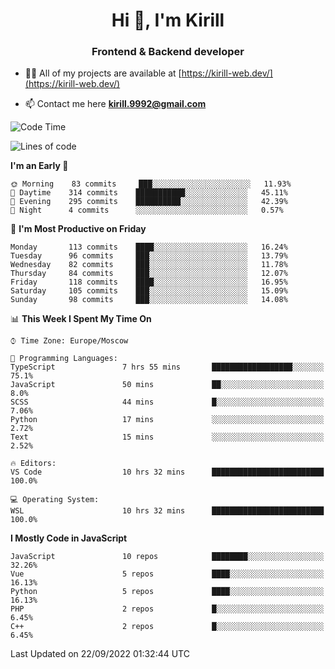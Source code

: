 <h1 align="center">Hi 👋, I'm Kirill</h1>
<h3 align="center">Frontend & Backend developer</h3>

- 👨‍💻 All of my projects are available at [https://kirill-web.dev/](https://kirill-web.dev/)

- 📫 Contact me here **kirill.9992@gmail.com**











<!--START_SECTION:waka-->
![Code Time](http://img.shields.io/badge/Code%20Time-1%2C120%20hrs%2023%20mins-blue)

![Lines of code](https://img.shields.io/badge/From%20Hello%20World%20I%27ve%20Written-526%20Thousand%20lines%20of%20code-blue)

**I'm an Early 🐤** 

```text
🌞 Morning    83 commits     ███░░░░░░░░░░░░░░░░░░░░░░   11.93% 
🌆 Daytime    314 commits    ███████████░░░░░░░░░░░░░░   45.11% 
🌃 Evening    295 commits    ██████████░░░░░░░░░░░░░░░   42.39% 
🌙 Night      4 commits      ░░░░░░░░░░░░░░░░░░░░░░░░░   0.57%

```
📅 **I'm Most Productive on Friday** 

```text
Monday       113 commits    ████░░░░░░░░░░░░░░░░░░░░░   16.24% 
Tuesday      96 commits     ███░░░░░░░░░░░░░░░░░░░░░░   13.79% 
Wednesday    82 commits     ███░░░░░░░░░░░░░░░░░░░░░░   11.78% 
Thursday     84 commits     ███░░░░░░░░░░░░░░░░░░░░░░   12.07% 
Friday       118 commits    ████░░░░░░░░░░░░░░░░░░░░░   16.95% 
Saturday     105 commits    ███░░░░░░░░░░░░░░░░░░░░░░   15.09% 
Sunday       98 commits     ███░░░░░░░░░░░░░░░░░░░░░░   14.08%

```


📊 **This Week I Spent My Time On** 

```text
⌚︎ Time Zone: Europe/Moscow

💬 Programming Languages: 
TypeScript               7 hrs 55 mins       ██████████████████░░░░░░░   75.1% 
JavaScript               50 mins             ██░░░░░░░░░░░░░░░░░░░░░░░   8.0% 
SCSS                     44 mins             █░░░░░░░░░░░░░░░░░░░░░░░░   7.06% 
Python                   17 mins             ░░░░░░░░░░░░░░░░░░░░░░░░░   2.72% 
Text                     15 mins             ░░░░░░░░░░░░░░░░░░░░░░░░░   2.52%

🔥 Editors: 
VS Code                  10 hrs 32 mins      █████████████████████████   100.0%

💻 Operating System: 
WSL                      10 hrs 32 mins      █████████████████████████   100.0%

```

**I Mostly Code in JavaScript** 

```text
JavaScript               10 repos            ████████░░░░░░░░░░░░░░░░░   32.26% 
Vue                      5 repos             ████░░░░░░░░░░░░░░░░░░░░░   16.13% 
Python                   5 repos             ████░░░░░░░░░░░░░░░░░░░░░   16.13% 
PHP                      2 repos             █░░░░░░░░░░░░░░░░░░░░░░░░   6.45% 
C++                      2 repos             █░░░░░░░░░░░░░░░░░░░░░░░░   6.45%

```



 Last Updated on 22/09/2022 01:32:44 UTC
<!--END_SECTION:waka-->
